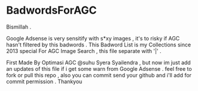 # BadwordsForAGC
Bismillah .

Google Adsense is very sensitify with s*xy images , it's to risky if AGC hasn't filtered by this badwords . 
This Badword List is my Collections since 2013 special For AGC Image Search , this file separate with '|' . 

First Made By Optimasi AGC @suhu Syera Syailendra , but now im just add an updates of this file if i get some warn from Google Adsense . feel free to fork or pull this repo , also you can commit send your github and i'll add for commit permission . Thankyou
